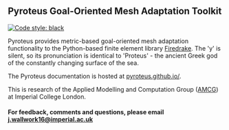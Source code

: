 ## Pyroteus Goal-Oriented Mesh Adaptation Toolkit

[![Code style: black](https://img.shields.io/badge/code%20style-black-000000.svg)](https://github.com/psf/black)

Pyroteus provides metric-based goal-oriented mesh
adaptation functionality to the Python-based finite
element library [Firedrake][firedrake]. The 'y' is
silent, so its pronunciation is identical to
'Proteus' - the ancient Greek god of the constantly
changing surface of the sea.

The Pyroteus documentation is hosted at [pyroteus.github.io/](https://pyroteus.github.io/).

This is research of the Applied Modelling and
Computation Group ([AMCG][amcg]) at Imperial College
London.

#### For feedback, comments and questions, please email j.wallwork16@imperial.ac.uk

[firedrake]: https://firedrakeproject.org/ "Firedrake"
[amcg]: http://www.imperial.ac.uk/earth-science/research/research-groups/amcg/ "AMCG"
